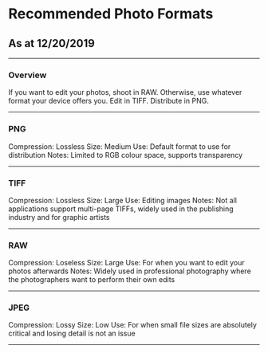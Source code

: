 # Recommended Photo Formats
## As at 12/20/2019

---

### Overview
If you want to edit your photos, shoot in RAW. Otherwise, use whatever format your device offers you.
Edit in TIFF.
Distribute in PNG.

---

### PNG
Compression: Lossless
Size: Medium
Use: Default format to use for distribution
Notes: Limited to RGB colour space, supports transparency

---

### TIFF
Compression: Lossless
Size: Large
Use: Editing images
Notes: Not all applications support multi-page TIFFs, widely used in the publishing industry and for graphic artists

---

### RAW
Compression: Loseless
Size: Large
Use: For when you want to edit your photos afterwards
Notes: Widely used in professional photography where the photographers want to perform their own edits

---

### JPEG
Compression: Lossy
Size: Low
Use: For when small file sizes are absolutely critical and losing detail is not an issue

---
